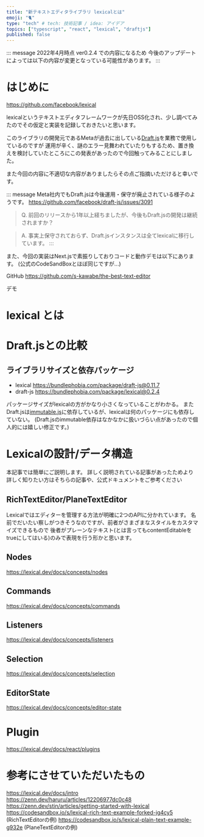 ```yaml
---
title: "新テキストエディタライブラリ lexicalとは"
emoji: "🐈"
type: "tech" # tech: 技術記事 / idea: アイデア
topics: ["typescript", "react", "lexical", "draftjs"]
published: false
---
```


::: message
2022年4月時点 ver0.2.4 での内容になるため
今後のアップデートによっては以下の内容が変更となっている可能性があります。
:::
# はじめに
https://github.com/facebook/lexical

lexicalというテキストエディタフレームワークが先日OSS化され、少し調べてみたのでその仮定と実装を記録しておきたいと思います。

このライブラリの開発元であるMetaが過去に出している[Draft.js](https://github.com/facebook/draft-js)を業務で使用しているのですが
運用が辛く、謎のエラー見舞われていたりもするため、置き換えを検討していたところにこの発表があったので今回触ってみることにしました。

また今回の内容に不適切な内容がありましたらその点ご指摘いただけると幸いです。

::: message
Meta社内でもDraft.jsは今後運用・保守が廃止されている様子のようです。
https://github.com/facebook/draft-js/issues/3091

> Q. 前回のリリースから1年以上経ちましたが、今後もDraft.jsの開発は継続されますか？

> A. 事実上保守されておらず、Draft.jsインスタンスは全てlexicalに移行しています。
:::

また、今回の実装はNext.jsで素振りしておりコードと動作デモは以下にあります。
(公式のCodeSandBoxとほぼ同じですが...)

GitHub
https://github.com/s-kawabe/the-best-text-editor

デモ


# lexical とは


# Draft.jsとの比較

## ライブラリサイズと依存パッケージ

- lexical
https://bundlephobia.com/package/draft-js@0.11.7
- draft-js
https://bundlephobia.com/package/lexical@0.2.4

パッケージサイズがlexicalの方がかなり小さくなっていることがわかる。
またDraft.jsは[immutable.js](https://immutable-js.com/)に依存しているが、lexicalは何のパッケージにも依存していない。
(Draft.jsのimmutable依存はなかなかに扱いづらい点があったので個人的には嬉しい修正です。)

# Lexicalの設計/データ構造
本記事では簡単にご説明します。
詳しく説明されている記事があったためより詳しく知りたい方はそちらの記事や、公式ドキュメントをご参考ください

## RichTextEditor/PlaneTextEditor
 Lexicalではエディターを管理する方法が明確に2つのAPIに分かれています。
 名前でだいたい察しがつきそうなのですが、前者がさまざまなスタイルをカスタマイズできるもので
 後者がプレーンなテキスト(とは言ってもcontentEditableをtrueにしてはいる)のみで表現を行う形かと思います。

## Nodes
https://lexical.dev/docs/concepts/nodes

## Commands
https://lexical.dev/docs/concepts/commands

## Listeners
https://lexical.dev/docs/concepts/listeners

## Selection
https://lexical.dev/docs/concepts/selection

## EditorState
https://lexical.dev/docs/concepts/editor-state


# Plugin
https://lexical.dev/docs/react/plugins




# 参考にさせていただいたもの
https://lexical.dev/docs/intro
https://zenn.dev/haruru/articles/12206977dc0c48
https://zenn.dev/stin/articles/getting-started-with-lexical
https://codesandbox.io/s/lexical-rich-text-example-forked-jg4cy5 (RichTextEditorの例)
https://codesandbox.io/s/lexical-plain-text-example-g932e (PlaneTextEditorの例)